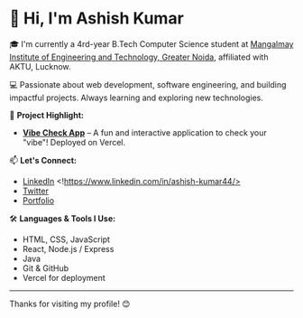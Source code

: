 # 👋 Hi, I'm Ashish Kumar

🎓 I'm currently a 4rd-year B.Tech Computer Science student at [Mangalmay Institute of Engineering and Technology, Greater Noida](https://www.mangalmayinstitute.com/), affiliated with AKTU, Lucknow.

💻 Passionate about web development, software engineering, and building impactful projects. Always learning and exploring new technologies.

🚀 **Project Highlight:**
- **[Vibe Check App](https://vibe-check-app-eight.vercel.app/)** – A fun and interactive application to check your "vibe"! Deployed on Vercel.

📫 **Let's Connect:**
- [LinkedIn](#) <!https://www.linkedin.com/in/ashish-kumar44/>
- [Twitter](#) <!-- Optional -->
- [Portfolio](#) <!-- Optional if you have a personal website or portfolio -->

🛠️ **Languages & Tools I Use:**
- HTML, CSS, JavaScript
- React, Node.js / Express
- Java
- Git & GitHub
- Vercel for deployment

---

Thanks for visiting my profile! 😊
